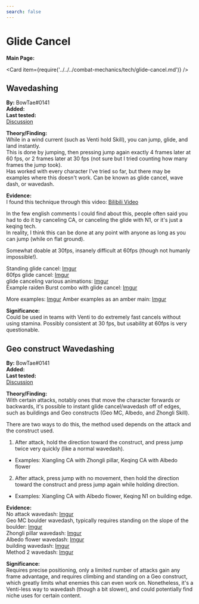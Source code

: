 ```yaml
---
search: false
---
```


# Glide Cancel

**Main Page:**

<Card item={require('../../../combat-mechanics/tech/glide-cancel.md')} />

## Wavedashing

**By:** BowTae#0141  
**Added:** <Version date="2021-09-14" />  
**Last tested:** <VersionHl date="2021-09-14" />  
[Discussion](https://tickets.deeznuts.moe/ticket-archive/attachments_885694208613158963_887107234243420200_transcript-wavedashing.html)

**Theory/Finding:**  
While in a wind current (such as Venti hold Skill), you can jump, glide, and land instantly.  
This is done by jumping, then pressing jump again exactly 4 frames later at 60 fps, or 2 frames later at 30 fps (not sure but I tried counting how many frames the jump took).  
Has worked with every character I've tried so far, but there may be examples where this doesn't work.
Can be known as glide cancel, wave dash, or wavedash.

**Evidence:**  
I found this technique through this video: [Bilibili Video](https://www.bilibili.com/video/BV1Cb4y1d7Kr?from=search&seid=9267604745435991278)

In the few english comments I could find about this, people often said you had to do it by canceling CA, or canceling the glide with N1, or it's just a keqing tech.  
In reality, I think this can be done at any point with anyone as long as you can jump (while on flat ground).

Somewhat doable at 30fps, insanely difficult at 60fps (though not humanly impossible!).

Standing glide cancel: [Imgur](https://imgur.com/OggEdpG)  
60fps glide cancel: [Imgur](https://imgur.com/ripNFSg)  
glide canceling various animations: [Imgur](https://imgur.com/NvWDcSu)  
Example raiden Burst combo with glide cancel: [Imgur](https://imgur.com/AjzO2zO)

More examples: [Imgur](https://imgur.com/VnM0Rdm)
Amber examples as an amber main: [Imgur](https://imgur.com/6XJeJzU)

**Significance:**  
Could be used in teams with Venti to do extremely fast cancels without using stamina. Possibly consistent at 30 fps, but usability at 60fps is very questionable.

## Geo construct Wavedashing

**By:** BowTae#0141  
**Added:** <Version date="2021-10-09" />  
**Last tested:** <VersionHl date="2021-10-09" />  
[Discussion](https://tickets.deeznuts.moe/ticket-archive/attachments_890716522190880828_896135115158192168_transcript-geo-construct-wavedash.html)

**Theory/Finding:**  
With certain attacks, notably ones that move the character forwards or backwards, it's possible to instant glide cancel/wavedash off of edges, such as buildings and Geo constructs (Geo MC, Albedo, and Zhongli Skill).

There are two ways to do this, the method used depends on the attack and the construct used.

1. After attack, hold the direction toward the construct, and press jump twice very quickly (like a normal wavedash).

* Examples: Xiangling CA with Zhongli pillar, Keqing CA with Albedo flower

2. After attack, press jump with no movement, then hold the direction toward the construct and press jump again while holding direction.

* Examples: Xiangling CA with Albedo flower, Keqing N1 on building edge.

**Evidence:**  
No attack wavedash: [Imgur](https://imgur.com/YUxsqct)  
Geo MC boulder wavedash, typically requires standing on the slope of the boulder: [Imgur](https://imgur.com/A5QN2b7)  
Zhongli pillar wavedash: [Imgur](https://imgur.com/gDKc6Of)  
Albedo flower wavedash: [Imgur](https://imgur.com/ZtFoW0a)  
building wavedash: [Imgur](https://imgur.com/nYu0w8l)  
Method 2 wavedash: [Imgur](https://imgur.com/wfqHnGO)

**Significance:**  
Requires precise positioning, only a limited number of attacks gain any frame advantage, and requires climbing and standing on a Geo construct, which greatly limits what enemies this can even work on. Nonetheless, it's a Venti-less way to wavedash (though a bit slower), and could potentially find niche uses for certain content.
